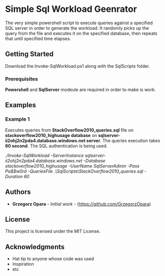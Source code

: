 # Simple Sql Workload Geenrator

The very simple powershell script to execute queries against a specified SQL server in order to generate the workload. It randomly picks up the query from the file and executes it on the specified database, then repeats that until specified time elapses.

## Getting Started

Download the Invoke-SqlWorkload.ps1 along with the SqlScripts folder.

### Prerequisites

**Powershell** and **SqlServer** modeule are required in order to make is work.

## Examples

### Example 1
Executes queries from **StackOverflow2010_queries.sql** file on **stackoverflow2010_highusage database** on **sqlserver-ii2ohj2n2pda4.database.windows.net server**. The queries execution takes **60 second**. The SQL authentication is being used.

_./Invoke-SqlWorkload -ServerInstance sqlserver-ii2ohj2n2pda4.database.windows.net -Database stackoverflow2010_highusage -UserName SqlServerAdmin -Pass Pa$$w0rd -QueriesFile .\SqlScripts\StackOverflow2010_queries.sql -Duration 60_

## Authors

* **Grzegorz Opara** - *Initial work* - (https://github.com/GrzegorzOpara)

## License

This project is licensed under the MIT License.

## Acknowledgments

* Hat tip to anyone whose code was used
* Inspiration
* etc
